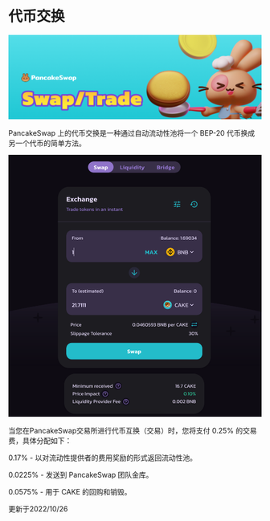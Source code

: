 # 代币交换

![](../../.gitbook/assets/swap-trade-header.png)

PancakeSwap 上的代币交换是一种通过自动流动性池将一个 BEP-20 代币换成另一个代币的简单方法。

![](<../../.gitbook/assets/Screenshot 2021-04-19 at 6.11.54 PM (1).png>)

当您在PancakeSwap交易所进行代币互换（交易）时，您将支付 0.25% 的交易费，具体分配如下：&#x20;

0.17% - 以对流动性提供者的费用奖励的形式返回流动性池。&#x20;

0.0225% - 发送到 PancakeSwap 团队金库。&#x20;

0.0575% - 用于 CAKE 的回购和销毁。

更新于2022/10/26
